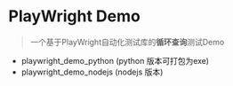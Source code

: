 # PlayWright Demo

> 一个基于PlayWright自动化测试库的**循环查询**测试Demo

* playwright_demo_python (python 版本可打包为exe)
* playwright_demo_nodejs (nodejs 版本)
